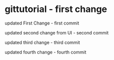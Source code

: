 # gittutorial - first change
updated First Change - first commit

updated second change from UI - second commit

updated third change - third commit

updated fourth change - fourth commit
